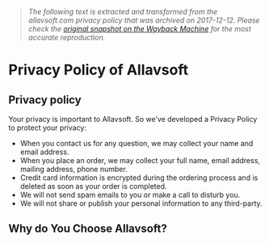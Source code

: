 > *The following text is extracted and transformed from the allavsoft.com privacy policy that was archived on 2017-12-12. Please check the [original snapshot on the Wayback Machine](https://web.archive.org/web/20171212030356id_/http%3A//www.allavsoft.com/privacy.html) for the most accurate reproduction.*

# Privacy Policy of Allavsoft

## Privacy policy

Your privacy is important to Allavsoft. So we’ve developed a Privacy Policy to protect your privacy:

  * When you contact us for any question, we may collect your name and email address.
  * When you place an order, we may collect your full name, email address, mailing address, phone number.
  * Credit card information is encrypted during the ordering process and is deleted as soon as your order is completed.
  * We will not send spam emails to you or make a call to disturb you.
  * We will not share or publish your personal information to any third-party.



## Why do You Choose Allavsoft?
